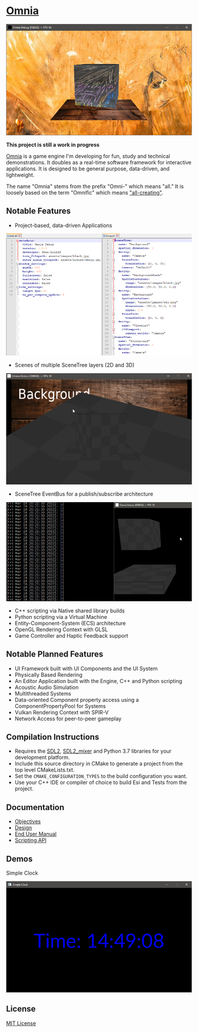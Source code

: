 # [Omnia](https://github.com/Jean-LouisH/Omnia)

![In Progress](debug.png)

**This project is still a work in progress**

[Omnia](https://github.com/Jean-LouisH/Omnia) is a game engine I'm developing for fun, study and technical demonstrations. It doubles as a real-time software framework for interactive applications. It is designed to be general purpose, data-driven, and lightweight.

The name "Omnia" stems from the prefix "Omni-" which means "all." It is loosely based on the term "Omnific" which means ["all-creating"](https://www.merriam-webster.com/dictionary/omnific).

## Notable Features

- Project-based, data-driven Applications

![omnia_project](omnia_project.png)

- Scenes of multiple SceneTree layers (2D and 3D)

![scene_tree_layers](scene_tree_layers.gif)

- SceneTree EventBus for a publish/subscribe architecture

![event_bus](event_bus.gif)

- C++ scripting via Native shared library builds
- Python scripting via a Virtual Machine
- Entity-Component-System (ECS) architecture
- OpenGL Rendering Context with GLSL
- Game Controller and Haptic Feedback support

## Notable Planned Features

- UI Framework built with UI Components and the UI System
- Physically Based Rendering
- An Editor Application built with the Engine, C++ and Python scripting
- Acoustic Audio Simulation
- Multithreaded Systems
- Data-oriented Component property access using a ComponentPropertyPool for Systems
- Vulkan Rendering Context with SPIR-V
- Network Access for peer-to-peer gameplay

## Compilation Instructions

* Requires the [SDL2](https://www.libsdl.org/), [SDL2_mixer](https://www.libsdl.org/projects/SDL_mixer/) and Python 3.7 libraries for your development platform.
* Include this source directory in CMake to generate a project from the top level CMakeLists.txt. 
* Set the `CMAKE_CONFIGURATION_TYPES` to the build configuration you want. 
* Use your C++ IDE or compiler of choice to build Esi and Tests from the project.

## Documentation

* [Objectives](Documentation/Objectives/Objectives.md)
* [Design](Documentation/Design/Design.md)
* [End User Manual](Documentation/End_User_Manual/End_User_Manual.md)
* [Scripting API](Documentation/End_User_Manual/Scripting_API/Scripting_API.md)

## Demos

Simple Clock

![screenshot](SimpleClock.png)

## License

[MIT License](LICENSE)